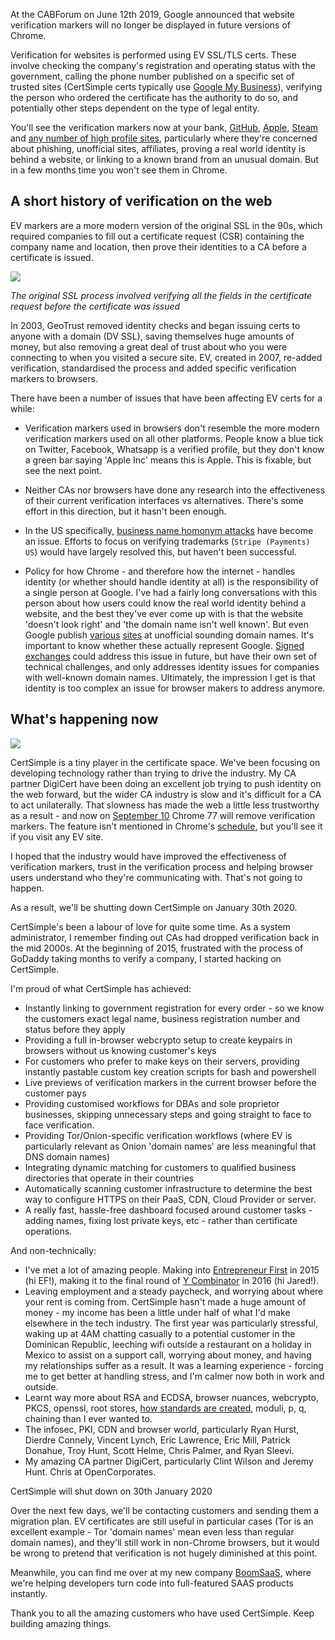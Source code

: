 At the CABForum on June 12th 2019, Google announced that website verification markers will no longer be displayed in future versions of Chrome. 

Verification for websites is performed using EV SSL/TLS certs. These involve checking the company's registration and operating status with the government, calling the phone number published on a specific set of trusted sites (CertSimple certs typically use [Google My Business](https://www.google.com/business/)), verifying the person who ordered the certificate has the authority to do so, and potentially other steps dependent on the type of legal entity.

You'll see the verification markers now at your bank, [GitHub](https://github.com), [Apple](https://apple.com), [Steam](https://store.steampowered.com/) and [any number of high profile sites](http://localhost/why-ev-ssl), particularly where they're concerned about phishing, unofficial sites, affiliates, proving a real world identity is behind a website, or linking to a known brand from an unusual domain. But in a few months time you won't see them in Chrome.

## A short history of verification on the web

EV markers are a more modern version of the original SSL in the 90s, which required companies to fill out a certificate request (CSR) containing the company name and location, then prove their identities to a CA before a certificate is issued. 

<img src="/images/blog/openssl-csr-old.png"/>

*The original SSL process involved verifying all the fields in the certificate request before the certificate was issued*

In 2003, GeoTrust removed identity checks and began issuing certs to anyone with a domain (DV SSL), saving themselves huge amounts of money, but also removing a great deal of trust about who you were connecting to when you visited a secure site. EV, created in 2007, re-added verification, standardised the process and added specific verification markers to browsers.

There have been a number of issues that have been affecting EV certs for a while:

- Verification markers used in browsers don't resemble the more modern verification markers used on all other platforms. People know a blue tick on Twitter, Facebook, Whatsapp is a verified profile, but they don't know a green bar saying 'Apple Inc' means this is Apple. This is fixable, but see the next point.

- Neither CAs nor browsers have done any research into the effectiveness of their current verification interfaces vs alternatives. There's some effort in this direction, but it hasn't been enough.

- In the US specifically, [business name homonym attacks](https://stripe.ian.sh/) have become an issue. Efforts to focus on verifying trademarks (`Stripe (Payments) US`) would have largely resolved this, but haven't been successful.

- Policy for how Chrome - and therefore how the internet - handles identity (or whether should handle identity at all) is the responsibility of a single person at Google. I've had a fairly long conversations with this person about how users could know the real world identity behind a website, and the best they've ever come up with is that the website 'doesn't look right' and 'the domain name isn't well known'. But even Google publish [various](https://www.thinkwithgoogle.com/feature/viewability/) [sites](https://howwemakemoney.withgoogle.com/) at unofficial sounding domain names. It's important to know whether these actually represent Google. [Signed exchanges](https://blog.amp.dev/2019/05/15/signed-exchange-solving-the-amp-urls-display-problem/) could address this issue in future, but have their own set of technical challenges, and only addresses identity issues for companies with well-known domain names. Ultimately, the impression I get is that identity is too complex an issue for browser makers to address anymore.

## What's happening now

<img src="/images/blog/chrome-verification-markers.png">

CertSimple is a tiny player in the certificate space. We've been focusing on developing technology rather than trying to drive the industry. My CA partner DigiCert have been doing an excellent job trying to push identity on the web forward, but the wider CA industry is slow and it's difficult for a CA to act unilaterally. That slowness has made the web a little less trustworthy as a result - and now on [September 10](https://www.chromestatus.com/features/schedule) Chrome 77 will remove verification markers. The feature isn't mentioned in Chrome's [schedule](https://www.chromestatus.com/features/schedule), but you'll see it if you visit any EV site.

<div class="the-point">I hoped that the industry would have improved the effectiveness of verification markers, trust in the verification process and helping browser users understand who they're communicating with. That's not going to happen.
</div>

As a result, we'll be shutting down CertSimple on January 30th 2020.

CertSimple's been a labour of love for quite some time. As a system administrator, I remember finding out CAs had dropped verification back in the mid 2000s. At the beginning of 2015, frustrated with the process of GoDaddy taking months to verify a company, I started hacking on CertSimple. 

I'm proud of what CertSimple has achieved:

- Instantly linking to government registration for every order - so we know the customers exact legal name, business registration number and status before they apply
- Providing a full in-browser webcrypto setup to create keypairs in browsers without us knowing customer's keys
- For customers who prefer to make keys on their servers, providing instantly pastable custom key creation scripts for bash and powershell
- Live previews of verification markers in the current browser before the customer pays
- Providing customised workflows for DBAs and sole proprietor businesses, skipping unnecessary steps and going straight to face to face verification.
- Providing Tor/Onion-specific verification workflows (where EV is particularly relevant as Onion 'domain names' are less meaningful that DNS domain names)
- Integrating dynamic matching for customers to qualified business directories that operate in their countries
- Automatically scanning customer infrastructure to determine the best way to configure HTTPS on their PaaS, CDN, Cloud Provider or server.
- A really fast, hassle-free dashboard focused around customer tasks - adding names, fixing lost private keys, etc - rather than certificate operations.

And non-technically:

- I've met a lot of amazing people. Making into [Entrepreneur First](https://joinef.com) in 2015 (hi EF!), making it to the final round of [Y Combinator](https://www.ycombinator.com/apply/) in 2016 (hi Jared!).
- Leaving employment and a steady paycheck, and worrying about where your rent is coming from. CertSimple hasn't made a huge amount of money - my income has been a little under half of what I'd make elsewhere in the tech industry. The first year was particularly stressful, waking up at 4AM chatting casually to a potential customer in the Dominican Republic, leeching wifi outside a restaurant on a holiday in Mexico to assist on a support call, worrying about money, and having my relationships suffer as a result. It was a learning experience - forcing me to get better at handling stress, and I'm calmer now both in work and outside. 
- Learnt way more about RSA and ECDSA, browser nuances, webcrypto, PKCS, openssl, root stores, [how standards are created](https://shkspr.mobi/blog/2019/06/introducing-the-new-html-element-welcome/), moduli, p, q, chaining than I ever wanted to.
- The infosec, PKI, CDN and browser world, particularly Ryan Hurst, Dierdre Connely, Vincent Lynch, Eric Lawrence, Eric Mill, Patrick Donahue, Troy Hunt, Scott Helme, Chris Palmer, and Ryan Sleevi.
- My amazing CA partner DigiCert, particularly Clint Wilson and Jeremy Hunt. Chris at OpenCorporates.

<div class="the-point">CertSimple will shut down on 30th January 2020</div>

Over the next few days, we'll be contacting customers and sending them a migration plan. EV certificates are still useful in particular cases (Tor is an excellent example - Tor 'domain names' mean even less than regular domain names), and they'll still work in non-Chrome browsers, but it would be wrong to pretend that verification is not hugely diminished at this point.

Meanwhile, you can find me over at my new company [BoomSaaS](https://boomsaas.com), where we're helping developers turn code into full-featured SAAS products instantly.

<div class="the-point">Thank you to all the amazing customers who have used CertSimple. Keep building amazing things.</div>

